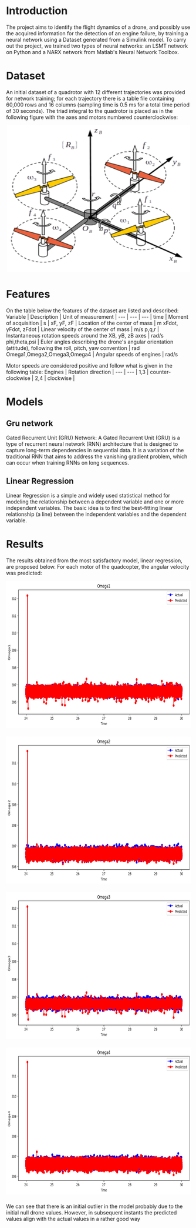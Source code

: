 # Introduction

The project aims to identify the flight dynamics of a drone, and possibly use the acquired information for the detection of an engine failure, by training a neural network using a Dataset generated from a Simulink model.
To carry out the project, we trained two types of neural networks: an LSMT network on Python and a NARX network from Matlab's Neural Network Toolbox.

# Dataset

An initial dataset of a quadrotor with 12 different trajectories was provided for network training; for each trajectory there is a table file containing 60,000 rows and 16 columns (sampling time is 0.5 ms for a total time period of 30 seconds). 
The triad integral to the quadrotor is placed as in the following figure with the axes and motors numbered counterclockwise:

<div style="text-align:center; margin-bottom:20px;">
  <img src="https://github.com/xniola/DroneDynamics/blob/main/DronePhoto.png" width="500" height="400">
</div>

# Features
On the table below the features of the dataset are listed and described:
Variable | Description | Unit of measurement | 
--- | --- | --- |
time | Moment of acquisition | s |
xF, yF, zF | Location of the center of mass | m
xFdot, yFdot, zFdot | Linear velocity of the center of mass | m/s
p,q,r | Instantaneous rotation speeds around the XB, yB, zB axes | rad/s
phi,theta,psi | Euler angles describing the drone's angular orientation (attitude), following the roll, pitch, yaw convention | rad
Omega1,Omega2,Omega3,Omega4 | Angular speeds of engines | rad/s

Motor speeds are considered positive and follow what is given in the following table:
Engines | Rotation direction | 
--- | --- |
1,3 | counter-clockwise |
2,4 | clockwise |

# Models
## Gru network
Gated Recurrent Unit (GRU) Network:
A Gated Recurrent Unit (GRU) is a type of recurrent neural network (RNN) architecture that is designed to capture long-term dependencies in sequential data. It is a variation of the traditional RNN that aims to address the vanishing gradient problem, which can occur when training RNNs on long sequences.

## Linear Regression
Linear Regression is a simple and widely used statistical method for modeling the relationship between a dependent variable and one or more independent variables. The basic idea is to find the best-fitting linear relationship (a line) between the independent variables and the dependent variable. 

# Results
The results obtained from the most satisfactory model, linear regression, are proposed below. For each motor of the quadcopter, the angular velocity was predicted:
<div style="text-align:center; margin-bottom:20px;">
  <img src="https://github.com/xniola/DroneDynamics/blob/main/results/Omega1.png" width="800" height="400">
</div>

<div style="text-align:center; margin-bottom:20px;">
  <img src="https://github.com/xniola/DroneDynamics/blob/main/results/Omega2.png" width="800" height="400">
</div>

<div style="text-align:center; margin-bottom:20px;">
  <img src="https://github.com/xniola/DroneDynamics/blob/main/results/Omega3.png" width="800" height="400">
</div>

<div style="text-align:center; margin-bottom:20px;">
  <img src="https://github.com/xniola/DroneDynamics/blob/main/results/Omega4.png" width="800" height="400">
</div>

We can see that there is an initial outlier in the model probably due to the initial null drone values. However, in subsequent instants the predicted values align with the actual values in a rather good way
